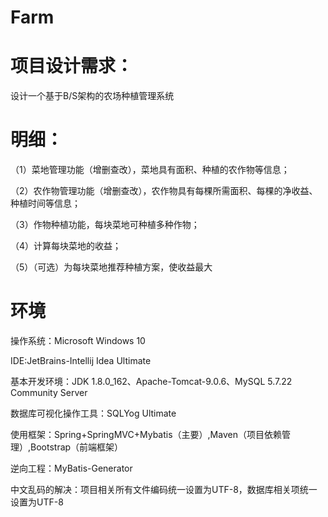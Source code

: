 # Farm

# 项目设计需求：

设计一个基于B/S架构的农场种植管理系统

# 明细：

（1）菜地管理功能（增删查改），菜地具有面积、种植的农作物等信息；

（2）农作物管理功能（增删查改），农作物具有每棵所需面积、每棵的净收益、种植时间等信息；

（3）作物种植功能，每块菜地可种植多种作物；

（4）计算每块菜地的收益；

（5）（可选）为每块菜地推荐种植方案，使收益最大


# 环境

操作系统：Microsoft Windows 10

IDE:JetBrains-Intellij Idea Ultimate

基本开发环境：JDK 1.8.0_162、Apache-Tomcat-9.0.6、MySQL 5.7.22 Community Server

数据库可视化操作工具：SQLYog Ultimate

使用框架：Spring+SpringMVC+Mybatis（主要）,Maven（项目依赖管理）,Bootstrap（前端框架）

逆向工程：MyBatis-Generator


中文乱码的解决：项目相关所有文件编码统一设置为UTF-8，数据库相关项统一设置为UTF-8
